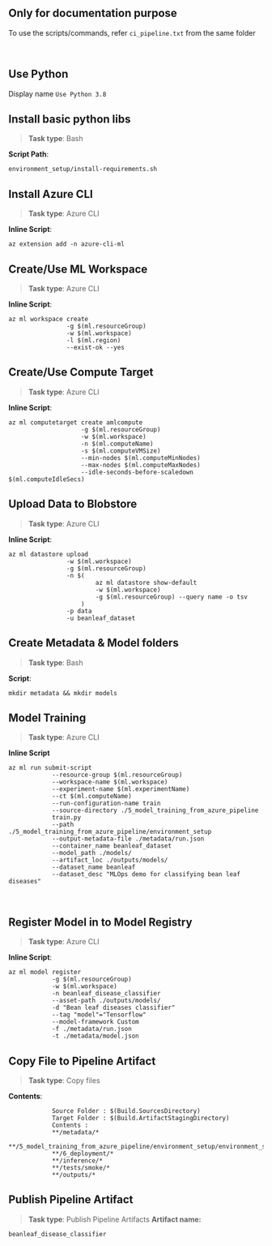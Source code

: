 ## Only for documentation purpose
To use the scripts/commands, refer `ci_pipeline.txt` from the same folder

<br/>

## Use Python
Display name `Use Python 3.8`

## Install basic python libs
> **Task type**: Bash

**Script Path**:
```
environment_setup/install-requirements.sh
```

## Install Azure CLI
> **Task type**: Azure CLI

**Inline Script**:
```
az extension add -n azure-cli-ml
```

## Create/Use ML Workspace
> **Task type**: Azure CLI

**Inline Script**:
```
az ml workspace create 
                -g $(ml.resourceGroup)
                -w $(ml.workspace)
                -l $(ml.region)
                --exist-ok --yes
```

## Create/Use Compute Target
> **Task type**: Azure CLI

**Inline Script**:
```
az ml computetarget create amlcompute
                    -g $(ml.resourceGroup)
                    -w $(ml.workspace)
                    -n $(ml.computeName)
                    -s $(ml.computeVMSize)
                    --min-nodes $(ml.computeMinNodes)
                    --max-nodes $(ml.computeMaxNodes)
                    --idle-seconds-before-scaledown $(ml.computeIdleSecs) 
```

## Upload Data to Blobstore
> **Task type**: Azure CLI

**Inline Script**:
```
az ml datastore upload
                -w $(ml.workspace)
                -g $(ml.resourceGroup)
                -n $(
                        az ml datastore show-default
                        -w $(ml.workspace)
                        -g $(ml.resourceGroup) --query name -o tsv
                    )
                -p data
                -u beanleaf_dataset
```

## Create Metadata & Model folders
> **Task type**: Bash

**Script**:
```
mkdir metadata && mkdir models
```

## Model Training
> **Task type**: Azure CLI

**Inline Script**
```
az ml run submit-script 
            --resource-group $(ml.resourceGroup)
            --workspace-name $(ml.workspace)
            --experiment-name $(ml.experimentName)
            --ct $(ml.computeName)
            --run-configuration-name train
            --source-directory ./5_model_training_from_azure_pipeline
            train.py
            --path ./5_model_training_from_azure_pipeline/environment_setup 
            --output-metadata-file ./metadata/run.json
            --container_name beanleaf_dataset
            --model_path ./models/
            --artifact_loc ./outputs/models/
            --dataset_name beanleaf
            --dataset_desc "MLOps demo for classifying bean leaf diseases"
```
<br/>

## Register Model in to Model Registry
> **Task type**: Azure CLI

**Inline Script**:
```
az ml model register
            -g $(ml.resourceGroup)
            -w $(ml.workspace)
            -n beanleaf_disease_classifier
            --asset-path ./outputs/models/
            -d "Bean leaf diseases classifier"
            --tag "model"="Tensorflow"
            --model-framework Custom
            -f ./metadata/run.json
            -t ./metadata/model.json
```

## Copy File to Pipeline Artifact
> **Task type**: Copy files

**Contents**: 
```
            Source Folder : $(Build.SourcesDirectory)
            Target Folder : $(Build.ArtifactStagingDirectory)
            Contents :
            **/metadata/*
            **/5_model_training_from_azure_pipeline/environment_setup/environment_setup/*
            **/6_deployment/*
            **/inference/*
            **/tests/smoke/*
            **/outputs/*
```

## Publish Pipeline Artifact
> **Task type**: Publish Pipeline Artifacts
**Artifact name:**
```
beanleaf_disease_classifier
```